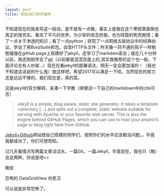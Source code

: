 ```yaml
---
layout: post
title: 写在2017的开始吧
---
```


不知道现在的我来写这一段话，是不是有一点晚，事实上是我在这个寒假里面倒也真正的很充实。看完了平凡的世界，为少安的信念折服，也为晓霞的死而惋惜；看了一点关于渗透的知识；看了一点python；研究了一点网络五层协议中的经典协议，学会了用BurpSuite抓包，会改HTTP头文件；昨天像一窍不通的孩子一样勉勉强强在github page上搭建好了jekyll，还学习了markdwn语法；就在几十分钟以前，我还刚刚学会了[git](http://www.liaoxuefeng.com/wiki/0013739516305929606dd18361248578c67b8067c8c017b000/)（以前都是混混百度上的,其实我推荐的这个也一般，下面评论总有人吵架...）现在在看jekyll的部署语法，明天一定会更加溜的！（我也不知道这话说的什么鬼）就这样吧，希望2017可以满足一下呗。当然现在的努力还是远远不够的，我们现在是，真的菜。

这是jekyll的官方解释，来凑一下字数（顺便试一下自己的markdown中的cite可否）

  >Jekyll is a simple, blog aware, static site generator. It takes a template >directory [...] and spits out a complete, static website suitable for serving with Apache or your favorite web server. This is also the engine behind GitHub Pages, which you can use to host your project’s page or blog right here from GitHub.

[Jekyll+Github](http://jekyll.com.cn/)网站想自己搭建的同学们，按照你们的水平应该都没问题。。毕竟我都成功了，你们可想而知。

过几天看情况写两篇文章试试水，一篇Git，一篇Jekyll，毕竟现在，我也只（略）会这两种，你说是吧==

晚安

恐怖的 DataGridView 何老汉

可以说是非常恐怖了。